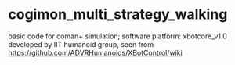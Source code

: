 cogimon_multi_strategy_walking
===============
basic code for coman+ simulation;
software platform: xbotcore_v1.0 developed by IIT humanoid group, seen from https://github.com/ADVRHumanoids/XBotControl/wiki
